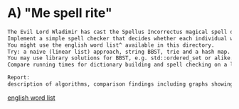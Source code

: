 # A) "Me spell rite"
```txt
The Evil Lord Wladimir has cast the Spellus Incorrectus magical spell on your fellow students.
Implement a simple spell checker that decides whether each individual word in a text file is spelled correctly.
You might use the english word list^ available in this directory.
Try: a naive (linear list) approach, string BBST, trie and a hash map.
You may use library solutions for BBST, e.g. std::ordered_set or alike.
Compare running times for dictionary building and spell checking on a large piece of text.

Report: 
description of algorithms, comparison findings including graphs showing the relation of RT against the text length.
```
[english word list](https://github.com/Atrolide/Algorithms-Python/blob/main/Assignment2/Task1/A/english_words.txt)
